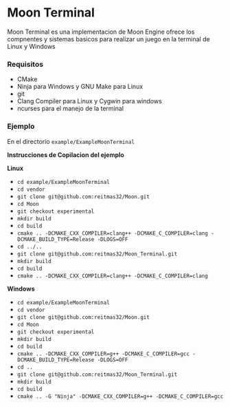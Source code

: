 # Moon Terminal

Moon Terminal es una implementacion de Moon Engine ofrece los compnentes y sistemas basicos para realizar un juego en la terminal de Linux y Windows

### Requisitos

- CMake 
- Ninja para Windows y GNU Make para Linux
- git
- Clang Compiler para Linux y Cygwin para windows
- ncurses para el manejo de la terminal

### Ejemplo
En el directorio `example/ExampleMoonTerminal`

**Instrucciones de Copilacion del ejemplo**

**Linux**

- `cd example/ExampleMoonTerminal`
- `cd vendor`
- `git clone git@github.com:reitmas32/Moon.git`
- `cd Moon`
- `git checkout experimental`
- `mkdir build`
- `cd build`
- `cmake .. -DCMAKE_CXX_COMPILER=clang++ -DCMAKE_C_COMPILER=clang -DCMAKE_BUILD_TYPE=Release -DLOGS=OFF`
- `cd ../..`
- `git clone git@github.com:reitmas32/Moon_Terminal.git`
- `mkdir build`
- `cd build`
- `cmake .. -DCMAKE_CXX_COMPILER=clang++ -DCMAKE_C_COMPILER=clang`

**Windows**

- `cd example/ExampleMoonTerminal`
- `cd vendor`
- `git clone git@github.com:reitmas32/Moon.git`
- `cd Moon`
- `git checkout experimental`
- `mkdir build`
- `cd build`
- `cmake .. -DCMAKE_CXX_COMPILER=g++ -DCMAKE_C_COMPILER=gcc -DCMAKE_BUILD_TYPE=Release -DLOGS=OFF`
- `cd ..`
- `git clone git@github.com:reitmas32/Moon_Terminal.git`
- `mkdir build`
- `cd build`
- `cmake .. -G "Ninja" -DCMAKE_CXX_COMPILER=g++ -DCMAKE_C_COMPILER=gcc`

